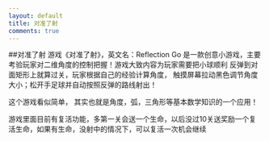 ```yaml
---
layout: default
title: 对准了射
comments: true
---
```


##对准了射
  游戏《对准了射》，英文名：Reflection Go  是一款创意小游戏，主要考验玩家对二维角度的控制把握！游戏大致内容为玩家需要把小球顺利
反弹到对面矩形上就算过关，玩家根据自己的经验计算角度， 触摸屏幕拉动黑色调节角度大小；松开手足球并自动按照反弹的路线射出！

这个游戏看似简单， 其实也就是角度，弧，三角形等基本数学知识的一个应用！

游戏里面目前有复活功能，多第一关会送一个生命，以后没过10关送奖励一个复活生命，如果有生命，没射中的情况下，可以复活一次机会继续

